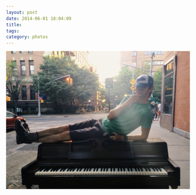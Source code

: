 ```yaml
---
layout: post
date: 2014-06-01 18:04:09
title: 
tags:
category: photos
---
```


![title](/assets/photoblog/drew-and-the-piano.jpg)